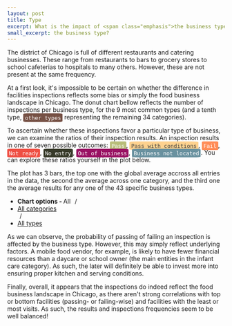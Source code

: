 ```yaml
---
layout: post
title: Type
excerpt: What is the impact of <span class="emphasis">the business type</span>?
small_excerpt: the business type?
---
```


<p>The district of Chicago is full of different restaurants and catering businesses. These range from restaurants to bars to grocery stores to school cafeterias to hospitals to many others. However, these are not present at the same frequency. </p>

<p style="position: relative;">At a first look, it's impossible to be certain on whether the difference in facilities inspections reflects some bias or simply the food business landscape in Chicago. The donut chart bellow reflects the number of inspections per <span class="bt_tooltip" data-tip="The original dataset had more than 440 different facility types. This number was reduced to 43 through a autonomous grouping method - which would group non-representative categories into either the closest representative one, or instead into a (newly created) miscellaneous category.">business type</span>, for the 9 most common types (and a tenth type, <span style="font-family: monospace;font-size: 0.9em; color: white; background: #765145; border-radius: 10%; padding: 0.5% 0.75%;">other types</span> representing the remaining 34 categories).</p> 

<div id="visits_chart"></div>

<p> To ascertain whether these inspections favor a particular type of business, we can examine the ratios of their inspection results. An inspection results in one of seven possible outcomes: <span style="font-family: monospace;font-size: 0.9em; color: white; background: #B8BD79; border-radius: 10%; padding: 0.5% 0.75%;">Pass</span>, <span style="font-family: monospace;font-size: 0.9em; color: #404040; background: #FED18E; border-radius: 10%; padding: 0.5% 0.75%;">Pass with conditions</span>, <span style="font-family: monospace;font-size: 0.9em; color: white; background: #FF8C57; border-radius: 10%; padding: 0.5% 0.75%;">Fail</span>, <span style="font-family: monospace;font-size: 0.9em; color: white; background: #EF4F43; border-radius: 10%; padding: 0.5% 0.75%;">Not ready</span>, <span style="font-family: monospace;font-size: 0.9em; color: white; background: #373A29; border-radius: 10%; padding: 0.5% 0.75%;">No entry</span>, <span style="font-family: monospace;font-size: 0.9em; color: white; background: #991163; border-radius: 10%; padding: 0.5% 0.75%;">Out of business</span>, <span style="font-family: monospace;font-size: 0.9em; color: white; background: #69919F; border-radius: 10%; padding: 0.5% 0.75%;">Business not located</span>. You can explore these ratios yourself in the plot below.</p>

<p style="position: relative;">The plot has 3 bars, the top one with the global average accross all entries in the data, the second the average across one <span class="ct_tooltip" data-tip="From the 43 food-related business types, we create 9 non-mutually-exclusive categories, based on their area of business.">category</span>, and the third one the average results for any one of the 43 specific business types.</p>


<ul class="breadcrumb" id="chartoptions">
  <li><strong>Chart options - </strong>All<span class="divider" style="margin: 0 5px 0 10px">/</span></li>
  <li id="catgs">
    <a class="dropdown-toggle" role="button" data-toggle="dropdown" href="#">All categories<b class="caret"></b></a>
    <ul id="catgs-dropdown" class="dropdown-menu"></ul>
    <span class="divider" style="margin: 0 5px 0 5px">/</span>
  </li>
  <li id="types">
    <a class="dropdown-toggle" role="button" data-toggle="dropdown" href="#">All types<b class="caret"></b></a>
    <ul id="types-dropdown" class="dropdown-menu"></ul>
  </li>
</ul>
<div id="pf_chart"></div>

<p>As we can observe, the probability of passing of failing an inspection is affected by the business type. However, this may simply reflect underlying factors. A mobile food vendor, for example, is likely to have fewer financial resources than a daycare or school owner (the main entities in the infant care category). As such, the later will definitely be able to invest more into ensuring proper kitchen and serving conditions.</p>

<p>Finally, overall, it appears that the inspections do indeed reflect the food business landscape in Chicago, as there aren't strong correlations with top or bottom facilities (passing- or failing-wise) and facilities with the least or most visits. As such, the results and inspections frequencies seem to be well balanced!</p>



<!-- JS -->
<script src="https://code.jquery.com/jquery-3.4.1.min.js" integrity="sha256-CSXorXvZcTkaix6Yvo6HppcZGetbYMGWSFlBw8HfCJo=" crossorigin="anonymous"></script>
<script src="https://cdn.jsdelivr.net/npm/apexcharts"></script>
<script>
    visits = {
        'bakery': 2905,
        'children\'s services facility': 3152,
        'daycare (2 - 6 years)': 2688,
        'daycare above and under 2 years': 2356,
        'grocery store': 25014,
        'long term care': 1366,
        'not available': 4778,
        'restaurant': 130140,
        'school': 12081,
        'other types': 10347
        }
    vals = []
    names = []
    for (v in visits) {
        names.push(v)
        vals.push(visits[v])
    }
    var options = {
        chart: {
            type: 'donut',
            height: 450,
        },
        series: vals,
        labels: names,
        legend: {
            position: 'bottom',
            horizontalAlign: 'left', 
        },
        tooltip: {
                y: {
                    formatter: function(val) {
                    return val + " total visits"
                }
            }
        },
        colors: ['#3A0725', '#AF0F30', '#E45901', '#F7BA00', '#727D09', '#E3497E', '#E39E48', '#23D38A', '#DA56FB', '#775146']
    }
    var chart = new ApexCharts(
        document.querySelector("#visits_chart"),
        options
    );
    chart.render();
</script>
<script>
    function generate_plot(top, middle, bottom) {
        var options = {
            chart: {
                height: 350,
                type: 'bar',
                stacked: true,
                stackType: '100%'
            },
            plotOptions: {
                bar: {
                    horizontal: true,
                },
            },
            stroke: {
                width: 1,
                colors: ['#fff']
            },
            series: [{
                name: 'Pass',
                data: [top['data'][5], middle['data'][5], bottom['data'][5]]
            },{
                name: 'Pass with conditions',
                data: [top['data'][6], middle['data'][6], bottom['data'][6]]
            },{
                name: 'Fail',
                data: [top['data'][1], middle['data'][1], bottom['data'][1]]
            },{
                name: 'Not ready',
                data: [top['data'][3], middle['data'][3], bottom['data'][3]]
            },{
                name: 'No entry',
                data: [top['data'][2], middle['data'][2], bottom['data'][2]]
            },{
                name: 'Out of business',
                data: [top['data'][4], middle['data'][4], bottom['data'][4]]
            },{
                name: 'Business not located',
                data: [top['data'][0], middle['data'][0], bottom['data'][0]]
            }],
            title: {
                text: 'Average inspection results per category and type of business'
            },
            xaxis: {
                categories: [top['name'] + ' businesses', 
                             middle['name'] + (middle['name'] == 'All categories' ? '' : ' category'), 
                             bottom['name'] + (bottom['name'] == 'All types' ? '' : '-type businesses')],
            },
            tooltip: {
                    y: {
                        formatter: function(val) {
                        return val + "%"
                    }
                }
            },
            fill: {
                opacity: 1   
            },
            legend: {
                position: 'top',
                horizontalAlign: 'left',
                offsetX: 40
            },
            colors: ['#B8BD79', '#FED18E', '#FF8C57', '#EF4F43', '#373A29', '#991163', '#69919F']
        }
        $('div#pf_chart').html('')
        var chart = new ApexCharts(
            document.querySelector("#pf_chart"),
            options
        );
        chart.render();
    }
    function get_catg_pf_ratios(catg_name, facility_types) {
        // search existing
        for (i in facility_types) {
            if (catg_name == facility_types[i]['title']) {
                return pf_ratios['per_category'][catg_name];
            }
        } 
        // otherwise, 'all catgs' selected
        return pf_ratios['all']['all']
    }
    function get_catg_type_pf_ratios(type_name, catg_name, facility_types) {
        catg_array = get_catg_pf_ratios(catg_name, facility_types)
        // search existing
        for (i in all_types) {
            if (type_name == all_types[i]) {
                return [catg_array, pf_ratios['per_type'][type_name]];
            }
        } 
        // otherwise, 'all types' selected
        return [catg_array, catg_array]
    }
    var facility_types = [
        {
            'title': 'All categories',
            'lst': ['bakery', 'banquet', 'banquet hall', 'cafeteria', 'catering',
                'charter school', "children's services facility", 'coffee shop',
                'convenience', 'convenience store', 'daycare',
                'daycare (2 - 6 years)', 'daycare (2 years)',
                'daycare (under 2 years)', 'daycare above and under 2 years',
                'daycare combo 1586', 'gas station', 'golden diner',
                'grocery store', 'grocery/restaurant', 'hospital', 'kiosk',
                'liquor', 'live poultry', 'long term care', 'misc',
                'mobile food dispenser', 'mobile food preparer',
                'mobile frozen desserts vendor', 'mobile prepared food vendor',
                'navy pier kiosk', 'not available', 'private school', 'restaurant',
                'school', 'shared kitchen', 'shared kitchen user (long term)',
                'shared kitchen user (short term)', 'shelter', 'special event',
                'stadium', 'tavern', 'wholesale']
        },
        {
            'title': 'infant_care',
            'lst': ['school', 'children\'s services facility', 'daycare (2 - 6 years)',
                'daycare above and under 2 years', 'daycare combo 1586', 'charter school', 'daycare (under 2 years)', 'private school', 'daycare', 'daycare (2 years)']
        },
        {
            'title': 'catering',
            'lst': ['restaurant', 'bakery', 'catering', 'golden diner', 'tavern', 'banquet hall', 'grocery/restaurant', 'coffee shop', 'banquet', 'cafeteria']
        },
        {
            'title': 'alcohol',
            'lst': ['tavern', 'liquor']
        },
        {
            'title': 'stores',
            'lst': ['grocery store', 'bakery', 'wholesale', 'gas station', 'grocery/restaurant', 'kiosk', 'live poultry', 'convenience store', 'navy pier kiosk', 'convenience']
        },
        {
            'title': 'special_events',
            'lst': ['catering', 'misc', 'special event',  'banquet hall', 'shared kitchen user (long term)', 'charter school', 'banquet', 'stadium']
        },
        {
            'title': 'adult_care',
            'lst': ['long term care', 'daycare combo 1586', 'hospital', 'shelter']
        },
        {
            'title': 'mobile_vendors',
            'lst': ['mobile food dispenser', 'mobile food preparer', 'mobile prepared food vendor', 'mobile frozen desserts vendor']
        },
        {
            'title': 'shared_facilities',
            'lst': ['shared kitchen user (long term)', 'shared kitchen', 'shared kitchen user (short term)']
        },
        {
            'title': 'uncommon_facilities',
            'lst': ['not available', 'misc', 'shelter', 'shared kitchen', 'live poultry', 'navy pier kiosk', 'stadium', 'shared kitchen user (long term)', 'shared kitchen user (short term)']
        }
    ]
    all_types = ['bakery', 'banquet', 'banquet hall', 'cafeteria', 'catering',
        'charter school', "children's services facility", 'coffee shop',
        'convenience', 'convenience store', 'daycare',
        'daycare (2 - 6 years)', 'daycare (2 years)',
        'daycare (under 2 years)', 'daycare above and under 2 years',
        'daycare combo 1586', 'gas station', 'golden diner',
        'grocery store', 'grocery/restaurant', 'hospital', 'kiosk',
        'liquor', 'live poultry', 'long term care', 'misc',
        'mobile food dispenser', 'mobile food preparer',
        'mobile frozen desserts vendor', 'mobile prepared food vendor',
        'navy pier kiosk', 'not available', 'private school', 'restaurant',
        'school', 'shared kitchen', 'shared kitchen user (long term)',
        'shared kitchen user (short term)', 'shelter', 'special event',
        'stadium', 'tavern', 'wholesale']
    var pf_ratios = {
        'per_type': {
            'shared kitchen user (short term)': [0.0, 0.0, 0.0, 0.0, 0.0, 97.3, 2.7],
            'shared kitchen user (long term)': [0.0, 2.8, 0.6, 0.0, 0.0, 91.7, 5.0],
            'navy pier kiosk': [0.0, 13.6, 0.0, 1.5, 4.5, 75.8, 4.5],
            'daycare (2 years)': [0.0, 15.1, 1.9, 0.0, 7.5, 71.7, 3.8],
            'kiosk': [0.0, 21.5, 0.0, 0.9, 0.0, 71.0, 6.5],
            'school': [0.0, 19.6, 0.3, 0.0, 2.7, 69.1, 8.2],
            'shelter': [0.0, 20.5, 1.9, 0.0, 2.5, 67.7, 7.5],
            'hospital': [0.2, 14.5, 0.2, 0.5, 4.2, 65.7, 14.7],
            'private school': [0.0, 15.7, 0.0, 1.9, 8.3, 64.8, 9.3],
            'daycare above and under 2 years': [0.1, 17.7, 1.5, 0.2, 4.5, 64.6, 11.5],
            'daycare (under 2 years)': [0.0, 21.3, 1.2, 0.0, 8.8, 63.9, 4.8],
            'cafeteria': [0.0, 11.9, 0.0, 0.0, 8.3, 63.1, 16.7],
            'special event': [0.0, 16.2, 2.3, 2.3, 5.6, 63.0, 10.6],
            'golden diner': [0.0, 19.5, 1.4, 0.2, 4.8, 62.3, 11.9],
            "children's services facility": [0.0, 17.7, 1.8, 0.6, 3.1, 61.8, 15.1],
            'daycare (2 - 6 years)': [0.0, 19.3, 2.5, 0.4, 8.8, 61.6, 7.3],
            'convenience': [0.0, 20.0, 1.5, 0.0, 13.8, 60.0, 4.6],
            'shared kitchen': [0.0, 20.8, 4.9, 2.8, 4.2, 59.7, 7.6],
            'daycare': [0.0, 14.6, 0.0, 0.0, 12.2, 58.5, 14.6],
            'mobile food dispenser': [0.1, 29.8, 1.1, 1.2, 5.2, 58.1, 4.5],
            'wholesale': [0.0, 33.8, 0.9, 0.2, 5.9, 57.2, 2.0],
            'daycare combo 1586': [0.0, 22.3, 1.7, 0.0, 11.7, 56.2, 8.2],
            'banquet': [0.0, 16.3, 13.0, 0.8, 2.4, 56.1, 11.4],
            'long term care': [0.0, 22.1, 0.3, 0.6, 4.0, 56.0, 17.1],
            'coffee shop': [0.8, 19.4, 0.0, 1.6, 9.3, 55.8, 13.2],
            'convenience store': [0.0, 22.9, 0.0, 3.6, 8.4, 55.4, 9.6],
            'charter school': [0.0, 17.9, 6.0, 3.6, 8.3, 54.8, 9.5],
            'bakery': [0.0, 21.4, 3.0, 1.2, 8.1, 54.7, 11.6],
            'restaurant': [0.0, 18.7, 3.9, 0.9, 6.9, 54.0, 15.6],
            'catering': [0.0, 16.0, 7.5, 0.7, 8.8, 53.8, 13.2],
            'mobile prepared food vendor': [0.0, 21.0, 0.8, 19.4, 0.0, 53.2, 5.6],
            'grocery store': [0.0, 23.7, 1.6, 1.1, 8.9, 53.0, 11.7],
            'grocery/restaurant': [0.0, 18.1, 1.4, 0.7, 8.3, 52.1, 19.4],
            'misc': [0.0, 20.1, 3.0, 3.3, 8.1, 51.3, 14.2],
            'live poultry': [0.0, 28.7, 0.0, 0.0, 5.7, 50.6, 14.9],
            'liquor': [0.0, 35.4, 2.9, 2.9, 4.9, 49.4, 4.5],
            'mobile food preparer': [0.2, 28.8, 1.5, 7.4, 2.9, 48.9, 10.3],
            'gas station': [0.0, 27.7, 0.5, 2.3, 10.8, 47.4, 11.3],
            'tavern': [0.0, 32.3, 8.0, 2.4, 4.5, 45.4, 7.4],
            'mobile frozen desserts vendor': [0.0, 8.5, 2.8, 10.4, 1.9, 40.6, 35.8],
            'banquet hall': [0.0, 23.0, 20.9, 0.5, 7.0, 39.0, 9.6],
            'stadium': [0.0, 26.7, 2.2, 2.2, 0.0, 37.8, 31.1],
            'not available': [0.5, 7.7, 1.5, 2.0, 82.0, 5.4, 0.8]
        },
        'all': {
            'all': [0.044186, 19.641860, 2.476744, 1.867442, 7.623256, 57.662791, 10.683721]
        },
        'per_category': {
            'adult_care': [0.0, 0.2055084745762712, 0.007062146892655367, 0.0035310734463276836, 0.059322033898305086, 0.5858050847457628, 0.13665254237288135],
            'alcohol': [0, 0.3273657289002558, 0.01619778346121057, 0.0, 0.021312872975277068, 0.4680306905370844, 0.026427962489343565],
            'catering': [0.0, 0.18709406618654179, 0.039507209237249444, 0.009072298561098101, 0.06871971604883724, 0.5401773221991487, 0.15436898923400932],
            'infant_care': [0.0, 0.19091537929444316, 0.010145261701637076, 0.0017984782107447544, 0.04168780262854508, 0.659534240258243, 0.09398201521789255],
            'mobile_vendors': [0.0, 0.273224043715847, 0.012143290831815421, 0.052823315118397086, 0.03642987249544627, 0.5324833029751063, 0.08561020036429873],
            'shared_facilities': [0, 0.08659217877094973, 0.0111731843575419, 0.0, 0.00558659217877095, 0.7932960893854749, 0.04748603351955307],
            'special_events': [0, 0.1582891039650328, 0.04308460817983141, 0.0, 0.05650952232282235, 0.5388698095535436, 0.111145800811739],
            'stores': [0.0, 0.23631261976457707, 0.016630166986038874, 0.010881467287161238, 0.08674377224199288, 0.5329865863673693, 0.11500821242814126],
            'uncommon_facilities': [0.0, 0.1038135593220339, 0.013922518159806295, 0.017100484261501212, 0.6060835351089588, 0.20021186440677965, 0.036168280871670705]
        }
    }
    for (i in facility_types) {
        $('#chartoptions li#catgs ul').append(
            `<li class="dropdown-item"><a tabindex="-1" href="#">`+facility_types[i]['title']+`</a></li>`);
    }
    $('#chartoptions li#types ul').append(
        `<li class="dropdown-item"><a tabindex="-1" href="#">All types</a></li>`);
    for (i in all_types) {
        $('#chartoptions li#types ul').append(
            `<li class="dropdown-item"><a tabindex="-1" href="#">`+all_types[i]+`</a></li>`);
    }
    $('#types-dropdown li a').click(function(e) {
        // update breadcrumbs
        console.log('a')
        e.preventDefault();
        var $li_parent = $(e.target).parent().parent().parent()
        var $a_child = $li_parent.children('a.dropdown-toggle')
        type_name = $(e.target).text()
        $a_child.text(type_name)
        // update plot
        catg_name = $('li#catgs a.dropdown-toggle').text()
        ct_pf_ratios = get_catg_type_pf_ratios(type_name, catg_name, facility_types)
        generate_plot({'name': 'All', 'data': pf_ratios['all']['all']}, 
                        {'name': catg_name, 'data': ct_pf_ratios[0]},
                        {'name': type_name, 'data': ct_pf_ratios[1]})
    });
    $('#catgs-dropdown li a').click(function(e) {
        // update breadcrumbs
        e.preventDefault();
        var $li_parent = $(e.target).parent().parent().parent()
        var $a_child = $li_parent.children('a.dropdown-toggle')
        catg_name = $(e.target).text()
        $a_child.text(catg_name)
        // update types 
        for (i in facility_types) {
            if (catg_name == facility_types[i]['title']) {
                $('#chartoptions li#types ul').html(`<li class="dropdown-item"><a tabindex="-1" href="#">All types</a></li>`);
                for (j in facility_types[i]['lst']) {
                    $('#chartoptions li#types ul').append(
                        `<li class="dropdown-item"><a tabindex="-1" href="#">` +
                        facility_types[i]['lst'][j] + `</a></li>`);
                }
                // update types dropdown and re-add event listeners
                $('li#types a.dropdown-toggle').text('All types')
                $('#types-dropdown li a').click(function(e) {
                    e.preventDefault();
                    var $li_parent = $(e.target).parent().parent().parent();
                    var $a_child = $li_parent.children('a.dropdown-toggle');
                    type_name = $(e.target).text(); $a_child.text(type_name);
                    catg_name = $('li#catgs a.dropdown-toggle').text();
                    ct_pf_ratios = get_catg_type_pf_ratios(type_name, catg_name, facility_types);
                    generate_plot({'name': 'All', 'data': pf_ratios['all']['all']}, {'name': catg_name, 'data': ct_pf_ratios[0]}, {'name': type_name, 'data': ct_pf_ratios[1]});
                });
                break;
            }
        } 
        // update plot
        catg_array = get_catg_pf_ratios(catg_name, facility_types)
        generate_plot({'name': 'All', 'data': pf_ratios['all']['all']}, 
                        {'name': catg_name, 'data': catg_array},
                        {'name': 'All types', 'data':  catg_array})
    });
    generate_plot({'name': 'All', 'data': pf_ratios['all']['all']}, 
                  {'name': 'All categories', 'data': pf_ratios['all']['all']},
                  {'name': 'All types', 'data': pf_ratios['all']['all']})
</script>